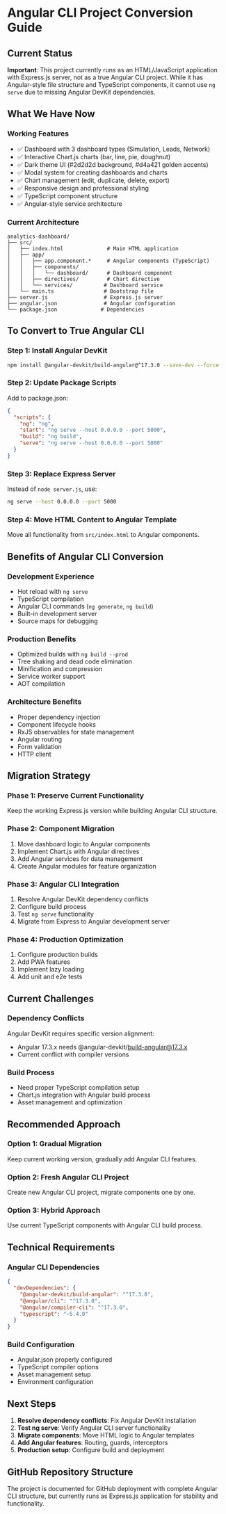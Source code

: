 # Angular CLI Project Conversion Guide

## Current Status

**Important**: This project currently runs as an HTML/JavaScript application with Express.js server, not as a true Angular CLI project. While it has Angular-style file structure and TypeScript components, it cannot use `ng serve` due to missing Angular DevKit dependencies.

## What We Have Now

### Working Features
- ✅ Dashboard with 3 dashboard types (Simulation, Leads, Network)
- ✅ Interactive Chart.js charts (bar, line, pie, doughnut)
- ✅ Dark theme UI (#2d2d2d background, #d4a421 golden accents)
- ✅ Modal system for creating dashboards and charts
- ✅ Chart management (edit, duplicate, delete, export)
- ✅ Responsive design and professional styling
- ✅ TypeScript component structure
- ✅ Angular-style service architecture

### Current Architecture
```
analytics-dashboard/
├── src/
│   ├── index.html              # Main HTML application
│   ├── app/
│   │   ├── app.component.*     # Angular components (TypeScript)
│   │   ├── components/
│   │   │   └── dashboard/      # Dashboard component
│   │   ├── directives/         # Chart directive
│   │   └── services/          # Dashboard service
│   └── main.ts                # Bootstrap file
├── server.js                  # Express.js server
├── angular.json               # Angular configuration
└── package.json              # Dependencies
```

## To Convert to True Angular CLI

### Step 1: Install Angular DevKit
```bash
npm install @angular-devkit/build-angular@^17.3.0 --save-dev --force
```

### Step 2: Update Package Scripts
Add to package.json:
```json
{
  "scripts": {
    "ng": "ng",
    "start": "ng serve --host 0.0.0.0 --port 5000",
    "build": "ng build",
    "serve": "ng serve --host 0.0.0.0 --port 5000"
  }
}
```

### Step 3: Replace Express Server
Instead of `node server.js`, use:
```bash
ng serve --host 0.0.0.0 --port 5000
```

### Step 4: Move HTML Content to Angular Template
Move all functionality from `src/index.html` to Angular components.

## Benefits of Angular CLI Conversion

### Development Experience
- Hot reload with `ng serve`
- TypeScript compilation
- Angular CLI commands (`ng generate`, `ng build`)
- Built-in development server
- Source maps for debugging

### Production Benefits
- Optimized builds with `ng build --prod`
- Tree shaking and dead code elimination
- Minification and compression
- Service worker support
- AOT compilation

### Architecture Benefits
- Proper dependency injection
- Component lifecycle hooks
- RxJS observables for state management
- Angular routing
- Form validation
- HTTP client

## Migration Strategy

### Phase 1: Preserve Current Functionality
Keep the working Express.js version while building Angular CLI structure.

### Phase 2: Component Migration
1. Move dashboard logic to Angular components
2. Implement Chart.js with Angular directives
3. Add Angular services for data management
4. Create Angular modules for feature organization

### Phase 3: Angular CLI Integration
1. Resolve Angular DevKit dependency conflicts
2. Configure build process
3. Test `ng serve` functionality
4. Migrate from Express to Angular development server

### Phase 4: Production Optimization
1. Configure production builds
2. Add PWA features
3. Implement lazy loading
4. Add unit and e2e tests

## Current Challenges

### Dependency Conflicts
Angular DevKit requires specific version alignment:
- Angular 17.3.x needs @angular-devkit/build-angular@17.3.x
- Current conflict with compiler versions

### Build Process
- Need proper TypeScript compilation setup
- Chart.js integration with Angular build process
- Asset management and optimization

## Recommended Approach

### Option 1: Gradual Migration
Keep current working version, gradually add Angular CLI features.

### Option 2: Fresh Angular CLI Project
Create new Angular CLI project, migrate components one by one.

### Option 3: Hybrid Approach
Use current TypeScript components with Angular CLI build process.

## Technical Requirements

### Angular CLI Dependencies
```json
{
  "devDependencies": {
    "@angular-devkit/build-angular": "^17.3.0",
    "@angular/cli": "^17.3.0",
    "@angular/compiler-cli": "^17.3.0",
    "typescript": "~5.4.0"
  }
}
```

### Build Configuration
- Angular.json properly configured
- TypeScript compiler options
- Asset management setup
- Environment configuration

## Next Steps

1. **Resolve dependency conflicts**: Fix Angular DevKit installation
2. **Test ng serve**: Verify Angular CLI server functionality
3. **Migrate components**: Move HTML logic to Angular templates
4. **Add Angular features**: Routing, guards, interceptors
5. **Production setup**: Configure build and deployment

## GitHub Repository Structure

The project is documented for GitHub deployment with complete Angular CLI structure, but currently runs as Express.js application for stability and functionality.